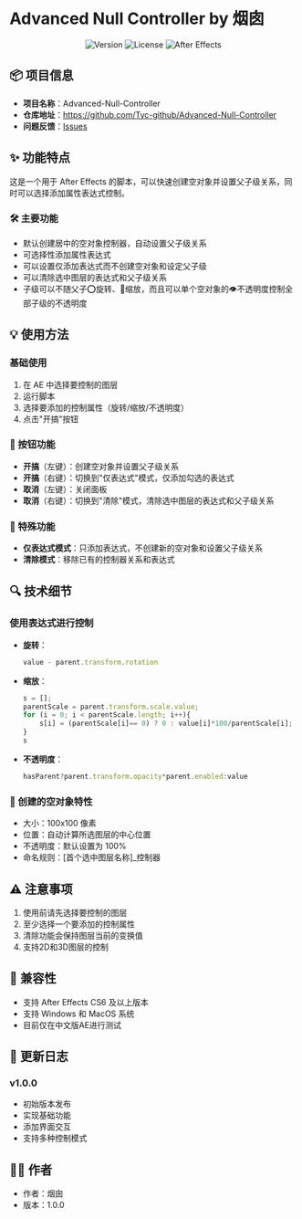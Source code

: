 # Advanced Null Controller by 烟囱

<div align="center">

![Version](https://img.shields.io/badge/version-1.0.0-blue.svg)
![License](https://img.shields.io/badge/license-MIT-green.svg)
![After Effects](https://img.shields.io/badge/After%20Effects-CS6%2B-9999FF)

</div>

## 📦 项目信息
- **项目名称**：Advanced-Null-Controller
- **仓库地址**：https://github.com/Tyc-github/Advanced-Null-Controller
- **问题反馈**：[Issues](https://github.com/Tyc-github/Advanced-Null-Controller/issues)

## ✨ 功能特点

这是一个用于 After Effects 的脚本，可以快速创建空对象并设置父子级关系，同时可以选择添加属性表达式控制。

### 🛠 主要功能
- 默认创建居中的空对象控制器，自动设置父子级关系
- 可选择性添加属性表达式
- 可以设置仅添加表达式而不创建空对象和设定父子级
- 可以清除选中图层的表达式和父子级关系
- 子级可以不随父子⭕旋转、📐缩放，而且可以单个空对象的👁不透明度控制全部子级的不透明度

## 💡 使用方法

### 基础使用
1. 在 AE 中选择要控制的图层
2. 运行脚本
3. 选择要添加的控制属性（旋转/缩放/不透明度）
4. 点击"开搞"按钮

### 🔄 按钮功能
- **开搞**（左键）：创建空对象并设置父子级关系
- **开搞**（右键）：切换到"仅表达式"模式，仅添加勾选的表达式
- **取消**（左键）：关闭面板
- **取消**（右键）：切换到"清除"模式，清除选中图层的表达式和父子级关系

### 💫 特殊功能
- **仅表达式模式**：只添加表达式，不创建新的空对象和设置父子级关系
- **清除模式**：移除已有的控制器关系和表达式

## 🔍 技术细节

### 使用表达式进行控制
- **旋转**：
  ```javascript
  value - parent.transform.rotation
  ```
- **缩放**：
  ```javascript
  s = [];
  parentScale = parent.transform.scale.value;
  for (i = 0; i < parentScale.length; i++){
      s[i] = (parentScale[i]== 0) ? 0 : value[i]*100/parentScale[i];
  }
  s
  ```
- **不透明度**：
  ```javascript
  hasParent?parent.transform.opacity*parent.enabled:value
  ```

### 🎯 创建的空对象特性
- 大小：100x100 像素
- 位置：自动计算所选图层的中心位置
- 不透明度：默认设置为 100%
- 命名规则：[首个选中图层名称]_控制器

## ⚠️ 注意事项
1. 使用前请先选择要控制的图层
2. 至少选择一个要添加的控制属性
3. 清除功能会保持图层当前的变换值
4. 支持2D和3D图层的控制

## 🔧 兼容性
- 支持 After Effects CS6 及以上版本
- 支持 Windows 和 MacOS 系统
- 目前仅在中文版AE进行测试

## 📝 更新日志
### v1.0.0
- 初始版本发布
- 实现基础功能
- 添加界面交互
- 支持多种控制模式

## 👨‍💻 作者
- 作者：烟囱
- 版本：1.0.0 